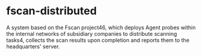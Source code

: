 # fscan-distributed
A system based on the Fscan project46, which deploys Agent probes within the internal networks of subsidiary companies to distribute scanning tasks4, collects the scan results upon completion and reports them to the headquarters' server.
